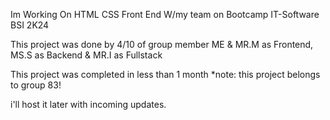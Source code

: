 Im Working On HTML CSS Front End W/my team on Bootcamp IT-Software BSI 2K24

This project was done by 4/10 of group member 
ME & MR.M as Frontend, MS.S as Backend & MR.I as Fullstack

This project was completed in less than 1 month
*note: this project belongs to group 83!


i'll host it later with incoming updates.
